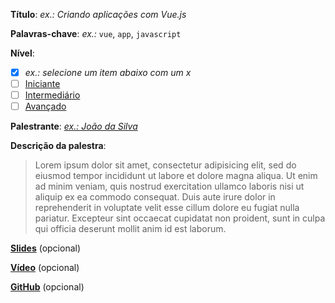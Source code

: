 **Título**: *ex.: Criando aplicações com Vue.js*

**Palavras-chave**: *ex.:* `vue`, `app`, `javascript`

**Nível**:
- [x] *ex.: selecione um item abaixo com um x*
- [ ] [Iniciante](https://github.com/vuejsvix/talks/labels/iniciante)
- [ ] [Intermediário](https://github.com/vuejsvix/talks/labels/intermadi%C3%A1rio)
- [ ] [Avançado](https://github.com/vuejsvix/talks/labels/avan%C3%A7ado)

**Palestrante**: [*ex.: João da Silva*](https://github.com/myUser)

**Descrição da palestra**:
> Lorem ipsum dolor sit amet, consectetur adipisicing elit, sed do eiusmod
tempor incididunt ut labore et dolore magna aliqua. Ut enim ad minim veniam,
quis nostrud exercitation ullamco laboris nisi ut aliquip ex ea commodo
consequat. Duis aute irure dolor in reprehenderit in voluptate velit esse
cillum dolore eu fugiat nulla pariatur. Excepteur sint occaecat cupidatat non
proident, sunt in culpa qui officia deserunt mollit anim id est laborum.

**[Slides](https://github.com/vuejsvix/talks)** (opcional)

**[Vídeo](https://github.com/vuejsvix/talks)** (opcional)

**[GitHub](https://github.com/vuejsvix/talks)** (opcional)
